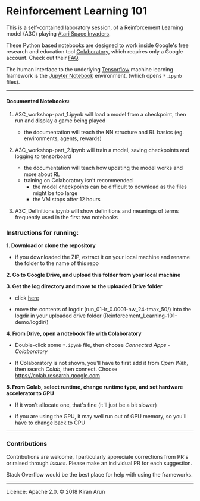 # Reinforcement Learning 101

This is a self-contained laboratory session, of a Reinforcement Learning model (A3C) playing [Atari Space Invaders](https://gym.openai.com/envs/SpaceInvaders-v0/).

These Python based notebooks are designed to work inside Google's free research and education tool [Colaboratory](https://colab.research.google.com),  which requires only a Google account. Check out their [FAQ](https://research.google.com/colaboratory/faq.html).

The human interface to the underlying [Tensorflow](https://www.tensorflow.org/) machine learning framework is the [Jupyter Notebook](http://jupyter.org/) environment, (which opens `*.ipynb` files).

---

#### Documented Notebooks:
1. A3C_workshop-part_1.ipynb will load a model from a checkpoint, then run and display a game being played
    - the documentation will teach the NN structure and RL basics (eg. environments, agents, rewards)
    
2. A3C_workshop-part_2.ipynb will train a model, saving checkpoints and logging to tensorboard
    - the documentation will teach how updating the model works and more about RL
    - training on Colaboratory isn't recommended
        - the model checkpoints can be difficult to download as the files might be too large
        - the VM stops after 12 hours
3. A3C_Definitions.ipynb will show definitions and meanings of terms frequently used in the first two notebooks
   
### Instructions for running:

**1. Download or clone the repository**

  - if you downloaded the ZIP, extract it on your local machine and rename the folder to the name of this repo

**2. Go to Google Drive, and upload this folder from your local machine**

**3. Get the log directory and move to the uploaded Drive folder**

  - click [here](https://drive.google.com/drive/folders/1-MoPlNCasBnr7SPLSL22g26YPQHE1UUR?usp=sharing)

  - move the contents of logdir (run_01-lr_0.0001-nw_24-tmax_50/) into the logdir in your uploaded drive folder (Reinforcement_Learning-101-demo/logdir/)

**4. From Drive, open a notebook file with Colaboratory**

  - Double-click some `*.ipynb` file, then choose _Connected Apps - Colaboratory_

  - If Colaboratory is not shown, you'll have to first add it from _Open With_, then search _Colab_, then connect. Choose https://colab.research.google.com
  
**5. From Colab, select runtime, change runtime type, and set hardware accelerator to GPU**

  - If it won't allocate one, that's fine (it'll just be a bit slower)
  
  - if you are using the GPU, it may well run out of GPU memory, so you'll have to change back to CPU

---

### Contributions

Contributions are welcome, I particularly appreciate corrections from PR's or raised through _Issues_. Please make an individual PR for each suggestion.

Stack Overflow would be the best place for help with using the frameworks.

---

Licence: Apache 2.0.  © 2018 Kiran Arun
